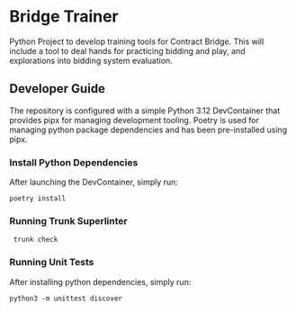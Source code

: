 # Bridge Trainer

Python Project to develop training tools for Contract Bridge. This will include a tool to deal hands for practicing bidding and play, and explorations into bidding system evaluation.

## Developer Guide

The repository is configured with a simple Python 3.12 DevContainer that provides pipx for managing development tooling. Poetry is used for managing python package dependencies and has been pre-installed using pipx.

### Install Python Dependencies

After launching the DevContainer, simply run:

`poetry install`

### Running Trunk Superlinter

` trunk check`

### Running Unit Tests

After installing python dependencies, simply run:

`python3 -m unittest discover`
